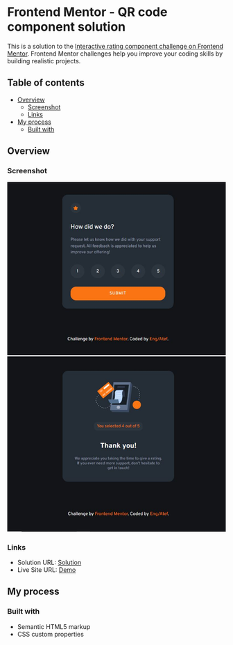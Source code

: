 # Frontend Mentor - QR code component solution

This is a solution to the [Interactive rating component challenge on Frontend Mentor](https://www.frontendmentor.io/challenges/interactive-rating-component-koxpeBUmI). Frontend Mentor challenges help you improve your coding skills by building realistic projects.

## Table of contents

- [Overview](#overview)
  - [Screenshot](#screenshot)
  - [Links](#links)
- [My process](#my-process)
  - [Built with](#built-with)

## Overview

### Screenshot

![](./images/Capture.JPG)
![](./images/Capture-2.JPG)

### Links

- Solution URL: [Solution](https://github.com/engatef2012/Interactive-rating-component)
- Live Site URL: [Demo](https://engatef2012.github.io/Interactive-rating-component/)

## My process

### Built with

- Semantic HTML5 markup
- CSS custom properties
